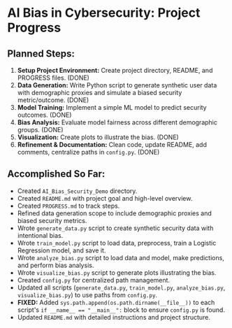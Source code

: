 # AI Bias in Cybersecurity: Project Progress

## Planned Steps:
1.  **Setup Project Environment:** Create project directory, README, and PROGRESS files. (DONE)
2.  **Data Generation:** Write Python script to generate synthetic user data with demographic proxies and simulate a biased security metric/outcome. (DONE)
3.  **Model Training:** Implement a simple ML model to predict security outcomes. (DONE)
4.  **Bias Analysis:** Evaluate model fairness across different demographic groups. (DONE)
5.  **Visualization:** Create plots to illustrate the bias. (DONE)
6.  **Refinement & Documentation:** Clean code, update README, add comments, centralize paths in `config.py`. (DONE)

## Accomplished So Far:
- Created `AI_Bias_Security_Demo` directory.
- Created `README.md` with project goal and high-level overview.
- Created `PROGRESS.md` to track steps.
- Refined data generation scope to include demographic proxies and biased security metrics.
- Wrote `generate_data.py` script to create synthetic security data with intentional bias.
- Wrote `train_model.py` script to load data, preprocess, train a Logistic Regression model, and save it.
- Wrote `analyze_bias.py` script to load data and model, make predictions, and perform bias analysis.
- Wrote `visualize_bias.py` script to generate plots illustrating the bias.
- Created `config.py` for centralized path management.
- Updated all scripts (`generate_data.py`, `train_model.py`, `analyze_bias.py`, `visualize_bias.py`) to use paths from `config.py`.
- **FIXED:** Added `sys.path.append(os.path.dirname(__file__))` to each script's `if __name__ == "__main__":` block to ensure `config.py` is found.
- Updated `README.md` with detailed instructions and project structure.